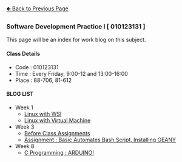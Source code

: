 [🢀 Back to Previous Page](./)

### Software Development Practice I [ 010123131 ]

This page will be an index for work blog on this subject.

#### Class Details
* Code  : 010123131
* Time  : Every Friday, 9:00-12 and 13:00-16:00
* Place : 88-706, 81-612

#### BLOG LIST

- Week 1
    - [Linux with WSl](./week1_wsl.md)
    - [Linux with Virtual Machine](./week1_vm.md)
- Week 3
    - [Before Class Assignments](./SoftDev1/Week3/beforeClass_Assignment.md)
    - [Assignment : Basic Automates Bash Script, Installing GEANY](./SoftDev1/Week3/asgn_week3.md)
- Week 8
    - [C Programming : ARDUINO!](./SoftDev1/Week8/asgn_week8.md)
